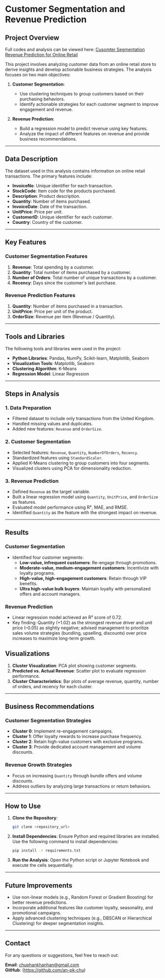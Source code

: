 
# Customer Segmentation and Revenue Prediction

## Project Overview

Full codes and analysis can be viewed here: [Cusomter Segmentation Revenue Prediction for Online Retail](https://github.com/an-pk-chu/Customer-Segmentation-Revenue-Prediction-for-Online-Retail/blob/main/Customer_Segmentation_and_Prediction_Project.ipynb)

This project involves analyzing customer data from an online retail store to derive insights and develop actionable business strategies. The analysis focuses on two main objectives:

1. **Customer Segmentation**:
   - Use clustering techniques to group customers based on their purchasing behaviors.
   - Identify actionable strategies for each customer segment to improve engagement and revenue.

2. **Revenue Prediction**:
   - Build a regression model to predict revenue using key features.
   - Analyze the impact of different features on revenue and provide business recommendations.

---

## Data Description

The dataset used in this analysis contains information on online retail transactions. The primary features include:
- **InvoiceNo**: Unique identifier for each transaction.
- **StockCode**: Item code for the products purchased.
- **Description**: Product description.
- **Quantity**: Number of items purchased.
- **InvoiceDate**: Date of the transaction.
- **UnitPrice**: Price per unit.
- **CustomerID**: Unique identifier for each customer.
- **Country**: Country of the customer.

---

## Key Features

### **Customer Segmentation Features**
1. **Revenue**: Total spending by a customer.
2. **Quantity**: Total number of items purchased by a customer.
3. **Number of Orders**: Total number of unique transactions by a customer.
4. **Recency**: Days since the customer's last purchase.

### **Revenue Prediction Features**
1. **Quantity**: Number of items purchased in a transaction.
2. **UnitPrice**: Price per unit of the product.
3. **OrderSize**: Revenue per item (Revenue / Quantity).

---

## Tools and Libraries

The following tools and libraries were used in the project:
- **Python Libraries**: Pandas, NumPy, Scikit-learn, Matplotlib, Seaborn
- **Visualization Tools**: Matplotlib, Seaborn
- **Clustering Algorithm**: K-Means
- **Regression Model**: Linear Regression

---

## Steps in Analysis

### **1. Data Preparation**
- Filtered dataset to include only transactions from the United Kingdom.
- Handled missing values and duplicates.
- Added new features: `Revenue` and `OrderSize`.

### **2. Customer Segmentation**
- Selected features: `Revenue`, `Quantity`, `NumberOfOrders`, `Recency`.
- Standardized features using `StandardScaler`.
- Applied K-Means clustering to group customers into four segments.
- Visualized clusters using PCA for dimensionality reduction.

### **3. Revenue Prediction**
- Defined `Revenue` as the target variable.
- Built a linear regression model using `Quantity`, `UnitPrice`, and `OrderSize` as features.
- Evaluated model performance using R², MAE, and RMSE.
- Identified `Quantity` as the feature with the strongest impact on revenue.

---

## Results

### **Customer Segmentation**
- Identified four customer segments:
  - **Low-value, infrequent customers**: Re-engage through promotions.
  - **Moderate-value, medium-engagement customers**: Incentivize with loyalty programs.
  - **High-value, high-engagement customers**: Retain through VIP benefits.
  - **Ultra high-value bulk buyers**: Maintain loyalty with personalized offers and account managers.

### **Revenue Prediction**
- Linear regression model achieved an R² score of 0.72.
- Key finding: Quantity (+1.02) as the strongest revenue driver and unit price (–0.05) as slightly negative; advised management to prioritize sales volume strategies (bundling, upselling, discounts) over price increases to maximize long-term growth.

## Visualizations
1. **Cluster Visualization**: PCA plot showing customer segments.
2. **Predicted vs. Actual Revenue**: Scatter plot to evaluate regression performance.
3. **Cluster Characteristics**: Bar plots of average revenue, quantity, number of orders, and recency for each cluster.

---

## Business Recommendations

### **Customer Segmentation Strategies**
- **Cluster 0**: Implement re-engagement campaigns.
- **Cluster 1**: Offer loyalty rewards to increase purchase frequency.
- **Cluster 2**: Retain high-value customers with exclusive programs.
- **Cluster 3**: Provide dedicated account management and volume discounts.

### **Revenue Growth Strategies**
- Focus on increasing `Quantity` through bundle offers and volume discounts.
- Address outliers by analyzing large transactions or return behaviors.

---

## How to Use

1. **Clone the Repository**:
   ```bash
   git clone <repository_url>
   ```
2. **Install Dependencies**:
   Ensure Python and required libraries are installed. Use the following command to install dependencies:
   ```bash
   pip install -r requirements.txt
   ```
3. **Run the Analysis**:
   Open the Python script or Jupyter Notebook and execute the cells sequentially.

---

## Future Improvements

- Use non-linear models (e.g., Random Forest or Gradient Boosting) for better revenue predictions.
- Incorporate additional features like customer loyalty, seasonality, and promotional campaigns.
- Apply advanced clustering techniques (e.g., DBSCAN or Hierarchical Clustering) for deeper segmentation insights.

---

## Contact

For any questions or suggestions, feel free to reach out:
  
**Email**: chuphankhanhan@gmail.com  
**GitHub**: (https://github.com/an-pk-chu)
